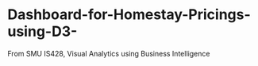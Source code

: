 # Dashboard-for-Homestay-Pricings-using-D3-
From SMU IS428, Visual Analytics using Business Intelligence
